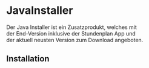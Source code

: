 # JavaInstaller
  Der Java Installer ist ein Zusatzprodukt, welches mit\
  der End-Version inklusive der Stundenplan App und\
  der aktuell neusten Version zum Download angeboten.
  
## Installation
